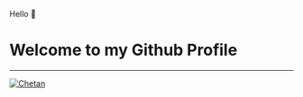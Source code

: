 Hello 👋
<h1>Welcome to my Github Profile</h1>
<hr />

[![Chetan](https://img.shields.io/badge/LinkedIn-0077B5?style=for-the-badge&logo=linkedin&logoColor=white)](https://www.linkedin.com/in/chetan-dasa-878946250/)
